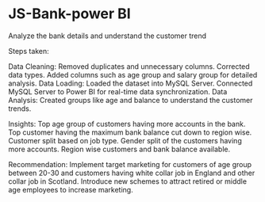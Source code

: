 # JS-Bank-power BI
Analyze the bank details and understand the customer trend

Steps taken:

Data Cleaning:
Removed duplicates and unnecessary columns.
Corrected data types.
Added columns such as age group and salary group for detailed analysis.
Data Loading:
Loaded the dataset into MySQL Server.
Connected MySQL Server to Power BI for real-time data synchronization.
Data Analysis:
Created groups like age and balance to understand the customer trends.


Insights:
Top age group of customers having more accounts in the bank.
Top customer having the maximum bank balance cut down to region wise.
Customer split based on job type.
Gender split of the customers having more accounts.
Region wise customers and bank balance available.

Recommendation:
Implement target marketing for customers of age group between 20-30 and customers having white collar job in England and other collar job in Scotland.
Introduce new schemes to attract retired or middle age employees to increase marketing.
